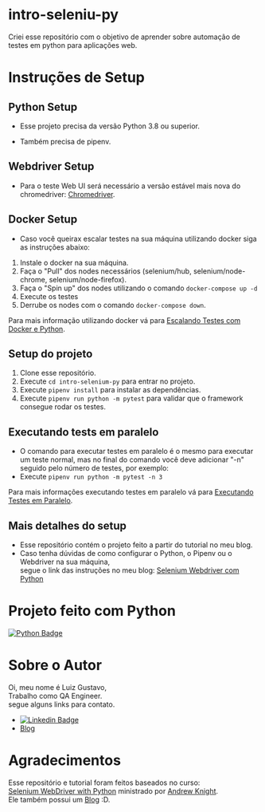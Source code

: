 # intro-seleniu-py

Criei esse repositório com o objetivo de aprender sobre
automação de testes em python para aplicações web.

# Instruções de Setup

## Python Setup

- Esse projeto precisa da versão Python 3.8 ou superior.

- Também precisa de pipenv.

## Webdriver Setup

- Para o teste Web UI será necessário a versão estável mais nova do chromedriver:
[Chromedriver](https://chromedriver.chromium.org/home).

## Docker Setup

- Caso você queirax escalar testes na sua máquina utilizando docker siga as instruções abaixo:
1. Instale o docker na sua máquina.
3. Faça o "Pull" dos nodes necessários (selenium/hub, selenium/node-chrome, selenium/node-firefox).
4. Faça o "Spin up" dos nodes utilizando o comando `docker-compose up -d`
5. Execute os testes
6. Derrube os nodes com o comando `docker-compose down`.

Para mais informação utilizando docker vá para
[Escalando Testes com Docker e Python](https://luizdeaguiar.com.br/pt/2022/05/11/escalando-testes-com-docker-e-python/).

## Setup do projeto

1. Clone esse repositório.
2. Execute `cd intro-selenium-py` para entrar no projeto.
3. Execute `pipenv install` para instalar as dependências.
4. Execute `pipenv run python -m pytest` para validar que o framework consegue rodar os testes.

## Executando tests em paralelo

- O comando para executar testes em paralelo é o mesmo para executar um teste normal, mas no final do comando você deve adicionar "-n" seguido pelo número de testes, por exemplo:
- Execute `pipenv run python -m pytest -n 3`

Para mais informações executando testes em paralelo vá para
[Executando Testes em Paralelo](https://luizdeaguiar.com.br/pt/2022/03/24/executando-testes-em-paralelo/).

## Mais detalhes do setup

- Esse repositório contém o projeto feito a partir do tutorial no meu blog.
- Caso tenha dúvidas de como configurar o Python, o Pipenv ou o Webdriver na sua máquina,\
segue o link das instruções no meu blog: [Selenium Webdriver com Python](https://luizdeaguiar.com.br/?lang=pt)

# Projeto feito com Python

[![Python Badge](https://img.shields.io/badge/Python-3776AB?style=for-the-badge&logo=python&logoColor=white)](https://www.python.org/)

# Sobre o Autor
Oi, meu nome é Luiz Gustavo,\
Trabalho como QA Engineer.\
segue alguns links para contato.

- [![Linkedin Badge](https://img.shields.io/badge/-LinkedIn-blue?style=flat-square&logo=Linkedin&logoColor=white)](https://www.linkedin.com/in/luizgustavor/)
- [Blog](https://luizdeaguiar.com.br/?lang=pt)

# Agradecimentos

Esse repositório e tutorial foram feitos baseados no curso:\
[Selenium WebDriver with Python](https://testautomationu.applitools.com/selenium-webdriver-python-tutorial/)
ministrado por [Andrew Knight](https://www.linkedin.com/in/andrew-leland-knight/).\
Ele também possui um [Blog](https://automationpanda.com/) :D.